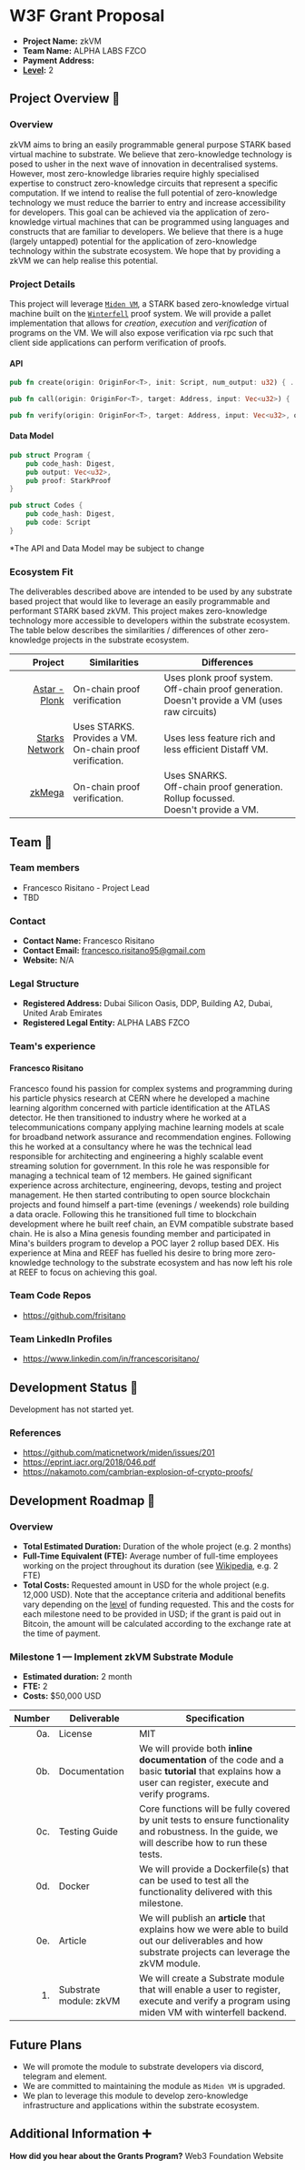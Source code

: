 # W3F Grant Proposal

- **Project Name:** zkVM
- **Team Name:** ALPHA LABS FZCO
- **Payment Address:** 
- **[Level](https://github.com/w3f/Grants-Program/tree/master#level_slider-levels):** 2

## Project Overview :page_facing_up:

### Overview

zkVM aims to bring an easily programmable general purpose STARK based virtual machine to substrate.  We believe that zero-knowledge technology is posed
to usher in the next wave of innovation in decentralised systems.  However, most zero-knowledge libraries require highly specialised expertise 
to construct zero-knowledge circuits that represent a specific computation.  If we intend to realise the full potential of zero-knowledge technology
we must reduce the barrier to entry and increase accessibility for developers.  This goal can be achieved via the application of zero-knowledge virtual 
machines that can be programmed using languages and constructs that are familiar to developers.  We believe that there is a huge (largely untapped) potential 
for the application of zero-knowledge technology within the substrate ecosystem.  We hope that by providing a zkVM we can help realise this potential.

### Project Details

This project will leverage [`Miden VM`](https://github.com/maticnetwork/miden), a STARK based zero-knowledge virtual machine built on the
[`Winterfell`](https://github.com/novifinancial/winterfell) proof system.  We will provide a pallet implementation that allows for *creation*, *execution* and 
*verification* of programs on the VM.  We will also expose verification via rpc such that client side applications can perform verification of proofs.  

#### API

```rust
pub fn create(origin: OriginFor<T>, init: Script, num_output: u32) { ... }

pub fn call(origin: OriginFor<T>, target: Address, input: Vec<u32>) { ... }

pub fn verify(origin: OriginFor<T>, target: Address, input: Vec<u32>, output: Vec<u32>, proof: StarkProof) { ... }
```

#### Data Model

```rust 
pub struct Program {
    pub code_hash: Digest,
    pub output: Vec<u32>,
    pub proof: StarkProof
}

pub struct Codes {
    pub code_hash: Digest,
    pub code: Script
}
```

*The API and Data Model may be subject to change 

### Ecosystem Fit

The deliverables described above are intended to be used by any substrate based project that would like to leverage an easily programmable and performant STARK 
based zkVM.  This project makes zero-knowledge technology more accessible to developers within the substrate ecosystem.  The table below describes
the similarities / differences of other zero-knowledge projects in the substrate ecosystem.

|                                                                                      Project | Similarities                                                      | Differences                                                                                              |
|---------------------------------------------------------------------------------------------:|-------------------------------------------------------------------|----------------------------------------------------------------------------------------------------------|
|                                       [Astar - Plonk](https://github.com/AstarNetwork/plonk) | On-chain proof verification                         | Uses plonk proof system. <br/>Off-chain proof generation.  <br/>Doesn't provide a VM (uses raw circuits) |
|                                     [Starks Network](https://github.com/gbctech/starks-node) | Uses STARKS. <br/>Provides a VM. <br/>On-chain proof verification. | Uses less feature rich and less efficient Distaff VM.                                                    |
|                                              [zkMega](https://github.com/patractlabs/zkmega) | On-chain proof verification.             | Uses SNARKS. <br/>Off-chain proof generation. <br/>Rollup focussed. <br/>Doesn't provide a VM.                |

## Team :busts_in_silhouette:

### Team members

- Francesco Risitano - Project Lead
- TBD

### Contact

- **Contact Name:** Francesco Risitano
- **Contact Email:** francesco.risitano95@gmail.com
- **Website:** N/A

### Legal Structure

- **Registered Address:** Dubai Silicon Oasis, DDP, Building A2, Dubai, United Arab Emirates
- **Registered Legal Entity:** ALPHA LABS FZCO

### Team's experience

#### Francesco Risitano
Francesco found his passion for complex systems and programming during his particle physics research at CERN where he developed 
a machine learning algorithm concerned with particle identification at the ATLAS detector.  He then transitioned to industry where he
worked at a telecommunications company applying machine learning models at scale for broadband network assurance and recommendation engines. 
Following this he worked at a consultancy where he was the technical lead responsible for architecting and engineering a highly scalable event streaming solution 
for government. In this role he was responsible for managing a technical team of 12 members.  He gained significant experience across
architecture, engineering, devops, testing and project management.  He then started contributing to open source blockchain projects and found himself
a part-time (evenings / weekends) role building a data oracle.  Following this he transitioned full time to blockchain development where he built reef chain, 
an EVM compatible substrate based chain.  He is also a Mina genesis founding member and participated in Mina's builders program to develop a POC layer 2 rollup based DEX.  His
experience at Mina and REEF has fuelled his desire to bring more zero-knowledge technology to the substrate ecosystem and has now left his role at REEF
to focus on achieving this goal.

### Team Code Repos

- https://github.com/frisitano

### Team LinkedIn Profiles

- https://www.linkedin.com/in/francescorisitano/

## Development Status :open_book:

Development has not started yet.

### References

- https://github.com/maticnetwork/miden/issues/201
- https://eprint.iacr.org/2018/046.pdf
- https://nakamoto.com/cambrian-explosion-of-crypto-proofs/

## Development Roadmap :nut_and_bolt:

### Overview

- **Total Estimated Duration:** Duration of the whole project (e.g. 2 months)
- **Full-Time Equivalent (FTE):**  Average number of full-time employees working on the project throughout its duration (see [Wikipedia](https://en.wikipedia.org/wiki/Full-time_equivalent), e.g. 2 FTE)
- **Total Costs:** Requested amount in USD for the whole project (e.g. 12,000 USD). Note that the acceptance criteria and additional benefits vary depending on the [level](../README.md#level_slider-levels) of funding requested. This and the costs for each milestone need to be provided in USD; if the grant is paid out in Bitcoin, the amount will be calculated according to the exchange rate at the time of payment.

### Milestone 1 — Implement zkVM Substrate Module

- **Estimated duration:** 2 month
- **FTE:**  2
- **Costs:** $50,000 USD

| Number | Deliverable            | Specification                                                                                                                                          |
| -----: |------------------------|--------------------------------------------------------------------------------------------------------------------------------------------------------|
| 0a. | License                | MIT                                                                                                                                                    |
| 0b. | Documentation          | We will provide both **inline documentation** of the code and a basic **tutorial** that explains how a user can register, execute and verify programs. |
| 0c. | Testing Guide          | Core functions will be fully covered by unit tests to ensure functionality and robustness. In the guide, we will describe how to run these tests.      |
| 0d. | Docker                 | We will provide a Dockerfile(s) that can be used to test all the functionality delivered with this milestone.                                          |
| 0e. | Article                | We will publish an **article** that explains how we were able to build out our deliverables and how substrate projects can leverage the zkVM module.   
| 1. | Substrate module: zkVM | We will create a Substrate module that will enable a user to register, execute and verify a program using miden VM with winterfell backend.            |

## Future Plans

- We will promote the module to substrate developers via discord, telegram and element.
- We are committed to maintaining the module as `Miden VM` is upgraded.
- We plan to leverage this module to develop zero-knowledge infrastructure and applications within the substrate ecosystem.


## Additional Information :heavy_plus_sign:

**How did you hear about the Grants Program?** Web3 Foundation Website
